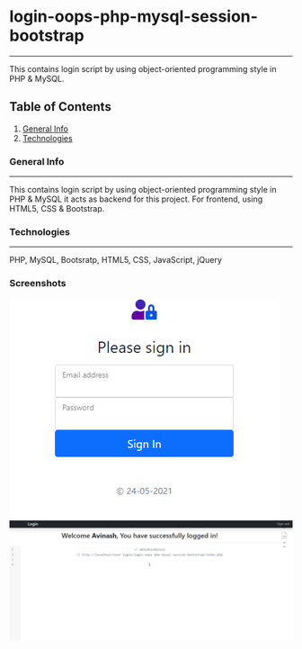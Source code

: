 # login-oops-php-mysql-session-bootstrap
***
This contains login script by using object-oriented programming style in PHP & MySQL. 

## Table of Contents
1. [General Info](#general-info)
2. [Technologies](#technologies)

### General Info
***
This contains login script by using object-oriented programming style in PHP & MySQL it acts as backend for this project. For frontend, using HTML5, CSS & Bootstrap.

### Technologies
***
PHP, MySQL, Bootsratp, HTML5, CSS, JavaScript, jQuery

### Screenshots
<img src="/assets/images/login-screenshot.png" alt="Login screenshot" title="Login">
<img src="/assets/images/dashboard-screenshot.png" alt="Dashboard screenshot" title="Dashboard">